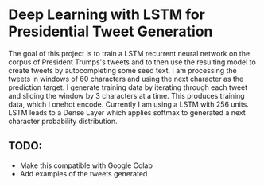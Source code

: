 # Deep Learning with LSTM for Presidential Tweet Generation
The goal of this project is to train a LSTM recurrent neural network on the corpus of President Trumps's tweets and to then use the resulting model to create tweets by autocompleting some seed text. I am processing the tweets in windows of 60 characters and using the next character as the prediction target. I generate training data by iterating through each tweet and sliding the window by 3 characters at a time. This produces training data, which I onehot encode. Currently I am using a LSTM with 256 units. LSTM leads to a Dense Layer which applies softmax to generated a next character probability distribution. 
## TODO:
* Make this compatible with Google Colab
* Add examples of the tweets generated
